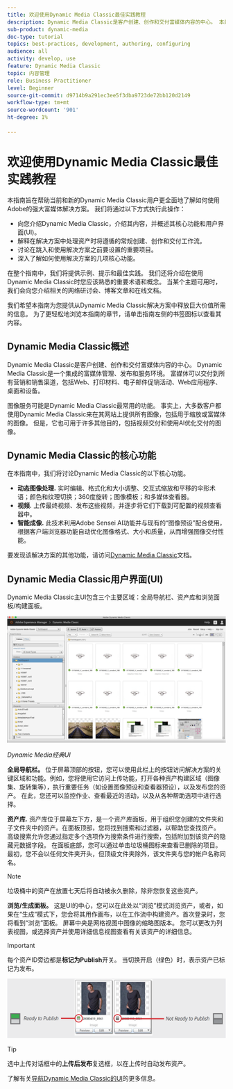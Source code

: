 ```yaml
---
title: 欢迎使用Dynamic Media Classic最佳实践教程
description: Dynamic Media Classic是客户创建、创作和交付富媒体内容的中心。 本最佳实践教程旨在帮助当前和新的Dynamic Media Classic用户更全面地了解他们可以如何使用Adobe这一功能强大的富媒体解决方案。 在本教程的这一部分中，您将学习Dynamic Media Classic是什么，并简要了解其核心功能和用户界面。
sub-product: dynamic-media
doc-type: tutorial
topics: best-practices, development, authoring, configuring
audience: all
activity: develop, use
feature: Dynamic Media Classic
topic: 内容管理
role: Business Practitioner
level: Beginner
source-git-commit: d9714b9a291ec3ee5f3dba9723de72bb120d2149
workflow-type: tm+mt
source-wordcount: '901'
ht-degree: 1%

---
```



# 欢迎使用Dynamic Media Classic最佳实践教程

本指南旨在帮助当前和新的Dynamic Media Classic用户更全面地了解如何使用Adobe的强大富媒体解决方案。 我们将通过以下方式执行此操作：

- 向您介绍Dynamic Media Classic，介绍其内容，并概述其核心功能和用户界面(UI)。
- 解释在解决方案中处理资产时将遵循的常规创建、创作和交付工作流。
- 讨论在跳入和使用解决方案之前要设置的重要项目。
- 深入了解如何使用解决方案的几项核心功能。

在整个指南中，我们将提供示例、提示和最佳实践。 我们还将介绍在使用Dynamic Media Classic时您应该熟悉的重要术语和概念。 当某个主题可用时，我们会向您介绍相关的网络研讨会、博客文章和在线文档。

我们希望本指南为您提供从Dynamic Media Classic解决方案中释放巨大价值所需的信息。 为了更轻松地浏览本指南的章节，请单击指南左侧的书签图标以查看其内容。

## Dynamic Media Classic概述

Dynamic Media Classic是客户创建、创作和交付富媒体内容的中心。 Dynamic Media Classic是一个集成的富媒体管理、发布和服务环境。 富媒体可以交付到所有营销和销售渠道，包括Web、打印材料、电子邮件促销活动、Web应用程序、桌面和设备。

图像服务可能是Dynamic Media Classic最常用的功能。 事实上，大多数客户都使用Dynamic Media Classic来在其网站上提供所有图像，包括用于缩放或富媒体的图像。 但是，它也可用于许多其他目的，包括视频交付和使用AI优化交付的图像。

## Dynamic Media Classic的核心功能

在本指南中，我们将讨论Dynamic Media Classic的以下核心功能。

- **动态图像处理.** 实时编辑、格式化和大小调整、交互式缩放和平移的伞形术语；颜色和纹理切换；360度旋转；图像模板；和多媒体查看器。
- **视频.** 上传最终视频、发布这些视频，并逐步将它们下载到可配置的视频查看器中。
- **智能成像.** 此技术利用Adobe Sensei AI功能并与现有的“图像预设”配合使用，根据客户端浏览器功能自动优化图像格式、大小和质量，从而增强图像交付性能。

要发现该解决方案的其他功能，请访问[Dynamic Media Classic](https://docs.adobe.com/content/help/en/dynamic-media-classic/using/intro/introduction.html)文档。

## Dynamic Media Classic用户界面(UI)

Dynamic Media Classic主UI包含三个主要区域：全局导航栏、资产库和浏览面板/构建面板。

![图像](assets/overview/overview-dmc-ui-ew.png)

_Dynamic Media经典UI_

**全局导航栏。** 位于屏幕顶部的按钮，您可以使用此栏上的按钮访问解决方案的关键区域和功能。例如，您将使用它访问上传功能，打开各种资产构建区域（图像集、旋转集等），执行重要任务（如设置图像预设和查看器预设），以及发布您的资产。 在此，您还可以监控作业、查看最近的活动，以及从各种帮助选项中进行选择。

**资产库.** 资产库位于屏幕左下方，是一个资产库面板，用于组织您创建的文件夹和子文件夹中的资产。在面板顶部，您将找到搜索和过滤器，以帮助您查找资产。 高级搜索允许您通过指定多个选项作为搜索条件进行搜索，包括附加到该资产的隐藏元数据字段。 在面板底部，您可以通过单击垃圾桶图标来查看已删除的项目。 最初，您不会以任何文件夹开头，但顶级文件夹除外，该文件夹与您的帐户名称同名。

>[!NOTE]
>
>垃圾桶中的资产在放置七天后将自动被永久删除，除非您恢复这些资产。

**浏览/生成面板。** 这是UI的中心，您可以在此处以“浏览”模式浏览资产，或者，如果在“生成”模式下，您会将其用作画布，以在工作流中构建资产。首次登录时，您将看到“浏览”面板。 屏幕中央是网格视图中图像的缩略图版本。 您可以更改为列表视图，或选择资产并使用详细信息视图查看有关该资产的详细信息。

>[!IMPORTANT]
>
>每个资产ID旁边都是&#x200B;**标记为Publish**&#x200B;开关。 当切换开启（绿色）时，表示资产已标记为发布。

![图像](assets/overview/overview-mark-for-publish.png)

>[!TIP]
>
>选中上传对话框中的&#x200B;**上传后发布**&#x200B;复选框，以在上传时自动发布资产。

了解有关[导航Dynamic Media Classic的UI](https://docs.adobe.com/content/help/en/dynamic-media-classic/using/getting-started/navigation-basics.html)的更多信息。
